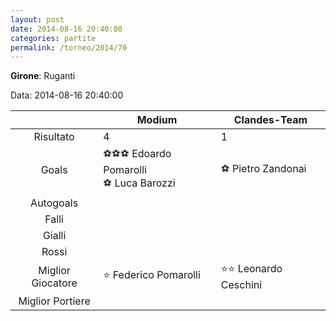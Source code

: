 ```yaml
---
layout: post
date: 2014-08-16 20:40:00
categories: partite
permalink: /torneo/2014/70
---
```

**Girone**: Ruganti

Data: 2014-08-16 20:40:00

| | Modium | Clandes-Team |
|:-----:|-----|-----|
Risultato|4|1
Goals|⚽⚽⚽ Edoardo Pomarolli<br/>⚽ Luca Barozzi|⚽ Pietro Zandonai<br/>
Autogoals||
Falli||
Gialli||
Rossi||
Miglior Giocatore|⭐ Federico Pomarolli<br/>|⭐⭐ Leonardo Ceschini<br/>
Miglior Portiere||